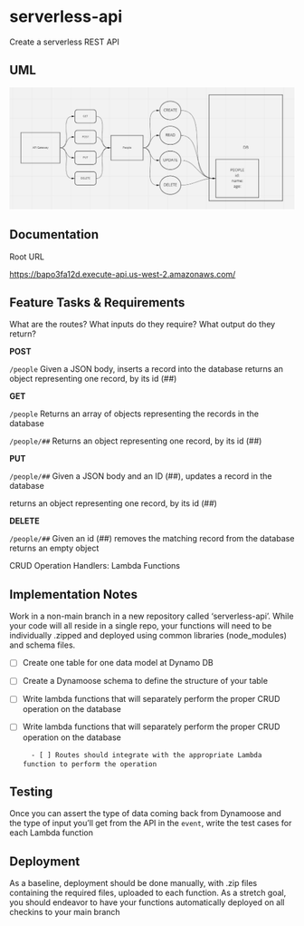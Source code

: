# serverless-api

Create a serverless REST API

## UML 

![](lab18uml.PNG)


## Documentation

Root URL

https://bapo3fa12d.execute-api.us-west-2.amazonaws.com/

## Feature Tasks & Requirements

What are the routes?
What inputs do they require?
What output do they return?

**POST**

`/people` Given a JSON body, inserts a record into the database returns an object representing one record, by its id (##)

**GET**

`/people` Returns an array of objects representing the records in the database

`/people/##` Returns an object representing one record, by its id (##)

**PUT** 

`/people/##` Given a JSON body and an ID (##), updates a record in the database

returns an object representing one record, by its id (##)

**DELETE**

`/people/##` Given an id (##) removes the matching record from the database
returns an empty object

CRUD Operation Handlers: Lambda Functions

## Implementation Notes

Work in a non-main branch in a new repository called ‘serverless-api’. While your code will all reside in a single repo, your functions will need to be individually .zipped and deployed using common libraries (node_modules) and schema files.

- [ ] Create one table for one data model at Dynamo DB

- [ ] Create a Dynamoose schema to define the structure of your table

- [ ] Write lambda functions that will separately perform the proper CRUD operation on the database

- [ ] Write lambda functions that will separately perform the proper CRUD operation on the database

        - [ ] Routes should integrate with the appropriate Lambda function to perform the operation

## Testing

Once you can assert the type of data coming back from Dynamoose and the type of input you’ll get from the API in the `event`, write the test cases for each Lambda function

## Deployment

As a baseline, deployment should be done manually, with .zip files containing the required files, uploaded to each function. As a stretch goal, you should endeavor to have your functions automatically deployed on all checkins to your main branch


